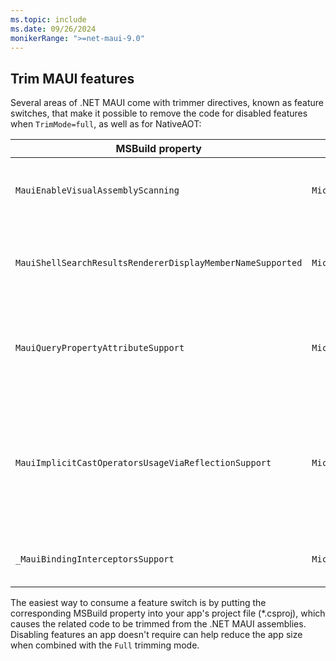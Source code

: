 ```yaml
---
ms.topic: include
ms.date: 09/26/2024
monikerRange: ">=net-maui-9.0"
---
```


## Trim MAUI features

Several areas of .NET MAUI come with trimmer directives, known as feature switches, that make it possible to remove the code for disabled features when `TrimMode=full`, as well as for NativeAOT:

| MSBuild property | AppContext switch | Description |
| ---------------- | ----------------- | ----------- |
| `MauiEnableVisualAssemblyScanning` | `Microsoft.Maui.RuntimeFeature.IsIVisualAssemblyScanningEnabled` | When set to `true`, .NET MAUI will scan assemblies for types implementing `IVisual` and for `[assembly:Visual(...)]` attributes, and will register these types. By default, this build property is set to `false`. |
| `MauiShellSearchResultsRendererDisplayMemberNameSupported` | `Microsoft.Maui.RuntimeFeature.IsShellSearchResultsRendererDisplayMemberNameSupported` | When set to `false`, the value of `SearchHandler.DisplayMemberName` will be ignored. Instead, you should provide an `ItemTemplate` to define the appearance of `SearchHandler` results. By default, this build property is set to `true`.|
| `MauiQueryPropertyAttributeSupport` | `Microsoft.Maui.RuntimeFeature.IsQueryPropertyAttributeSupported` | When set to `false`, `[QueryProperty(...)]` attributes won't be used to set property values when navigating. Instead, you should implement the <xref:Microsoft.Maui.Controls.IQueryAttributable> interface to accept query parameters. By default, this build property is set to `true`. |
| `MauiImplicitCastOperatorsUsageViaReflectionSupport` | `Microsoft.Maui.RuntimeFeature.IsImplicitCastOperatorsUsageViaReflectionSupported` | When set to `false`, .NET MAUI won't look for implicit cast operators when converting values from one type to another. This can affect bindings between properties with different types, and setting a property value of a bindable object with a value of a different type. Instead, you should define a `TypeConverter` for your type and attach it to the type using the `[TypeConverter(typeof(MyTypeConverter))]` attribute. By default, this build property is set to `true`.|
| `_MauiBindingInterceptorsSupport` | `Microsoft.Maui.RuntimeFeature.AreBindingInterceptorsSupported` | When set to `false`, .NET MAUI won't intercept any calls to the `SetBinding` methods and won't try to compile them. By default, this build property is set to `true`. |

The easiest way to consume a feature switch is by putting the corresponding MSBuild property into your app's project file (*.csproj), which causes the related code to be trimmed from the .NET MAUI assemblies. Disabling features an app doesn't require can help reduce the app size when combined with the `Full` trimming mode.
